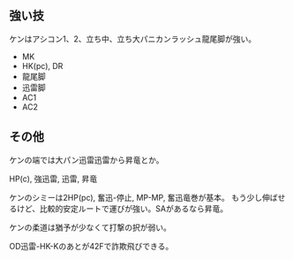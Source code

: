 ## 強い技

ケンはアシコン1、2、立ち中、立ち大パニカンラッシュ龍尾脚が強い。

- MK
- HK(pc), DR
- 龍尾脚
- 迅雷脚
- AC1
- AC2

## その他

ケンの端では大パン迅雷迅雷から昇竜とか。

HP(c), 強迅雷, 迅雷, 昇竜

ケンのシミーは2HP(pc), 奮迅-停止, MP-MP, 奮迅竜巻が基本。
もう少し伸ばせるけど、比較的安定ルートで運びが強い。SAがあるなら昇竜。

ケンの柔道は猶予が少なくて打撃の択が弱い。

OD迅雷-HK-Kのあとが42Fで詐欺飛びできる。
